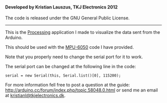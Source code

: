 #### Developed by Kristian Lauszus, TKJ Electronics 2012

The code is released under the GNU General Public License.
_________

This is the [Processing](http://processing.org/) application I made to visualize the data sent from the Arduino.

This should be used with the [MPU-6050](../) code I have provided.

Note that you properly need to change the serial port for it to work.

The serial port can be changed at the following line in the code:

```
serial = new Serial(this, Serial.list()[0], 115200);
```

For more information fell free to post a question at the guide: <http://arduino.cc/forum/index.php/topic,58048.0.html> or send me an email at <kristianl@tkjelectronics.dk>.